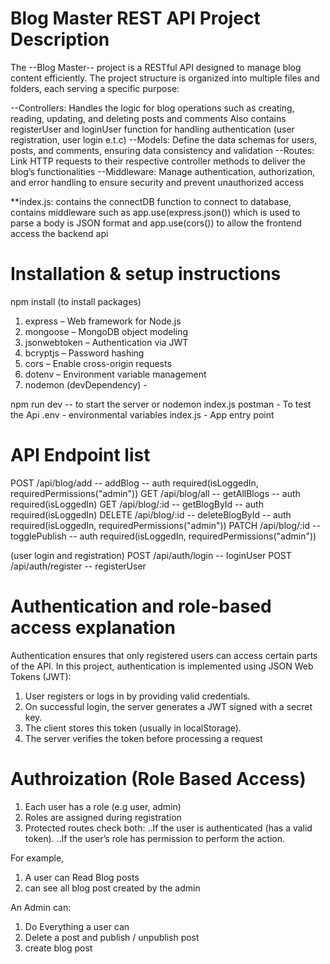 # Blog Master REST API Project Description

The --Blog Master-- project is a RESTful API designed to manage blog content efficiently. The project structure is organized into multiple files and folders, each serving a specific purpose:

--Controllers: Handles the logic for blog operations such as creating, reading, updating, and deleting posts and comments Also contains registerUser and loginUser function for handling authentication (user registration, user login e.t.c)
--Models: Define the data schemas for users, posts, and comments, ensuring data consistency and validation
--Routes: Link HTTP requests to their respective controller methods to deliver the blog’s functionalities
--Middleware: Manage authentication, authorization, and error handling to ensure security and prevent unauthorized access

\*\*index.js: contains the connectDB function to connect to database, contains middleware such as app.use(express.json()) which is used to parse a body is JSON format and app.use(cors()) to allow the frontend access the backend api

# Installation & setup instructions

npm install (to install packages)

1. express – Web framework for Node.js
2. mongoose – MongoDB object modeling
3. jsonwebtoken – Authentication via JWT
4. bcryptjs – Password hashing
5. cors – Enable cross-origin requests
6. dotenv – Environment variable management
7. nodemon (devDependency) -

npm run dev -- to start the server or nodemon index.js
postman - To test the Api
.env - environmental variables
index.js - App entry point

# API Endpoint list

POST /api/blog/add -- addBlog -- auth required(isLoggedIn, requiredPermissions("admin"))
GET /api/blog/all -- getAllBlogs -- auth required(isLoggedIn)
GET /api/blog/:id -- getBlogById -- auth required(isLoggedIn)
DELETE /api/blog/:id -- deleteBlogById -- auth required(isLoggedIn, requiredPermissions("admin"))
PATCH /api/blog/:id -- togglePublish -- auth required(isLoggedIn, requiredPermissions("admin"))

(user login and registration)
POST /api/auth/login -- loginUser
POST /api/auth/register -- registerUser

# Authentication and role-based access explanation

Authentication ensures that only registered users can access certain parts of the API.
In this project, authentication is implemented using JSON Web Tokens (JWT):
1. User registers or logs in by providing valid credentials.
2. On successful login, the server generates a JWT signed with a secret key.
3. The client stores this token (usually in localStorage).
4. The server verifies the token before processing a request
# Authroization (Role Based Access)
1. Each user has a role (e.g user, admin)
2. Roles are assigned during registration
3. Protected routes check both:
    ..If the user is authenticated (has a valid token).
    ..If the user’s role has permission to perform the action.

For example, 
1. A user can Read Blog posts
2. can see all blog post created by the admin

An Admin can: 
1. Do Everything a user can
2. Delete a post and publish / unpublish post
3. create blog post
